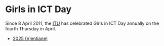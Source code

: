 # Girls in ICT Day

Since 8 April 2011, the [ITU](https://www.itu.int/women-and-girls/girls-in-ict/about-international-girls-in-ict-day/) has celebrated Girls in ICT Day annually on the fourth Thursday in April.

+ [2025 (Vientiane)](2025)